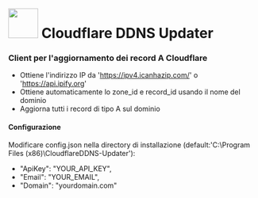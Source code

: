 # <span><img src="https://icon.icepanel.io/Technology/svg/Cloudflare.svg" height="60"> Cloudflare DDNS Updater</span>

### Client per l'aggiornamento dei record A Cloudflare

- Ottiene l'indirizzo IP da 'https://ipv4.icanhazip.com/' o 'https://api.ipify.org'
- Ottiene automaticamente lo zone_id e record_id usando il nome del dominio
- Aggiorna tutti i record di tipo A sul dominio

#### Configurazione

Modificare config.json nella directory di installazione (default:'C:\Program Files (x86)\CloudflareDDNS-Updater'):

  -   "ApiKey": "YOUR_API_KEY",
  -   "Email": "YOUR_EMAIL",
  -   "Domain": "yourdomain.com"
